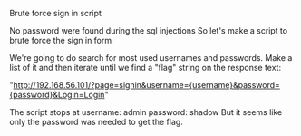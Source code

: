 Brute force sign in script

No password were found during the sql injections
So let's make a script to brute force the sign in form

We're going to do search for most used usernames and passwords.
Make a list of it and then iterate until we find a "flag" string on the response text:

"http://192.168.56.101/?page=signin&username={username}&password={password}&Login=Login"

The script stops at username: admin password: shadow
But it seems like only the password was needed to get the flag.
